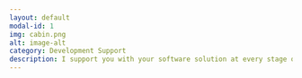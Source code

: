 ```yaml
---
layout: default
modal-id: 1
img: cabin.png
alt: image-alt
category: Development Support
description: I support you with your software solution at every stage of the lifecycle. Support can come as <b>hands-on implementation</b>, <b>bugfix</b>, <b>code review</b> or <b>workshop</b>.
---
```

